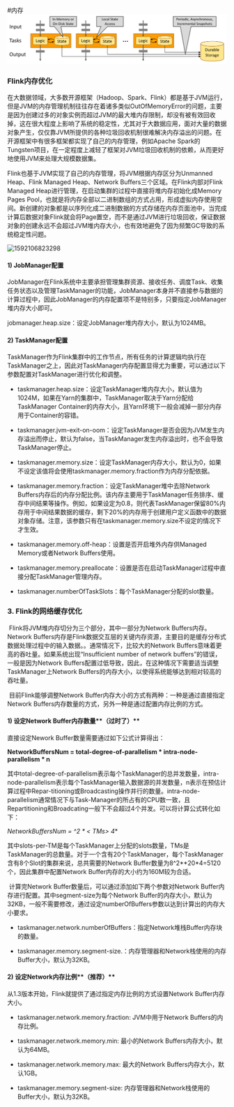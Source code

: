 #内存
![](.z_05_flink_06_内存优化_images/84017850.png)
### **Flink内存优化**

​	在大数据领域，大多数开源框架（Hadoop、Spark、Flink）都是基于JVM运行，但是JVM的内存管理机制往往存在着诸多类似OutOfMemoryError的问题，主要是因为创建过多的对象实例而超过JVM的最大堆内存限制，却没有被有效回收掉，这在很大程度上影响了系统的稳定性，尤其对于大数据应用，面对大量的数据对象产生，仅仅靠JVM所提供的各种垃圾回收机制很难解决内存溢出的问题。在开源框架中有很多框架都实现了自己的内存管理，例如Apache Spark的Tungsten项目，在一定程度上减轻了框架对JVM垃圾回收机制的依赖，从而更好地使用JVM来处理大规模数据集。

Flink也基于JVM实现了自己的内存管理，将JVM根据内存区分为Unmanned Heap、Flink Managed Heap、Network Buffers三个区域。在Flink内部对Flink Managed Heap进行管理，在启动集群的过程中直接将堆内存初始化成Memory Pages Pool，也就是将内存全部以二进制数组的方式占用，形成虚拟内存使用空间。新创建的对象都是以序列化成二进制数据的方式存储在内存页面池中，当完成计算后数据对象Flink就会将Page置空，而不是通过JVM进行垃圾回收，保证数据对象的创建永远不会超过JVM堆内存大小，也有效地避免了因为频繁GC导致的系统稳定性问题。

![1592106823298](C:\Users\root\AppData\Roaming\Typora\typora-user-images\1592106823298.png)



#### 1) **JobManager配置**

​	JobManager在Flink系统中主要承担管理集群资源、接收任务、调度Task、收集任务状态以及管理TaskManager的功能，JobManager本身并不直接参与数据的计算过程中，因此JobManager的内存配置项不是特别多，只要指定JobManager堆内存大小即可。

jobmanager.heap.size：设定JobManager堆内存大小，默认为1024MB。

#### 2) **TaskManager配置**

​	TaskManager作为Flink集群中的工作节点，所有任务的计算逻辑均执行在TaskManager之上，因此对TaskManager内存配置显得尤为重要，可以通过以下参数配置对TaskManager进行优化和调整。

- taskmanager.heap.size：设定TaskManager堆内存大小，默认值为1024M，如果在Yarn的集群中，TaskManager取决于Yarn分配给TaskManager Container的内存大小，且Yarn环境下一般会减掉一部分内存用于Container的容错。

- taskmanager.jvm-exit-on-oom：设定TaskManager是否会因为JVM发生内存溢出而停止，默认为false，当TaskManager发生内存溢出时，也不会导致TaskManager停止。

- taskmanager.memory.size：设定TaskManager内存大小，默认为0，如果不设定该值将会使用taskmanager.memory.fraction作为内存分配依据。

- taskmanager.memory.fraction：设定TaskManager堆中去除Network Buffers内存后的内存分配比例。该内存主要用于TaskManager任务排序、缓存中间结果等操作。例如，如果设定为0.8，则代表TaskManager保留80%内存用于中间结果数据的缓存，剩下20%的内存用于创建用户定义函数中的数据对象存储。注意，该参数只有在taskmanager.memory.size不设定的情况下才生效。

- taskmanager.memory.off-heap：设置是否开启堆外内存供Managed Memory或者Network Buffers使用。

- taskmanager.memory.preallocate：设置是否在启动TaskManager过程中直接分配TaskManager管理内存。

- taskmanager.numberOfTaskSlots：每个TaskManager分配的slot数量。

### 3. **Flink的网络缓存优化**

​	Flink将JVM堆内存切分为三个部分，其中一部分为Network Buffers内存。Network Buffers内存是Flink数据交互层的关键内存资源，主要目的是缓存分布式数据处理过程中的输入数据。。通常情况下，比较大的Network Buffers意味着更高的吞吐量。如果系统出现“Insufficient number of network buffers”的错误，一般是因为Network Buffers配置过低导致，因此，在这种情况下需要适当调整TaskManager上Network Buffers的内存大小，以使得系统能够达到相对较高的吞吐量。

​	目前Flink能够调整Network Buffer内存大小的方式有两种：一种是通过直接指定Network Buffers内存数量的方式，另外一种是通过配置内存比例的方式。

#### 1) **设定Network Buffer内存数量****（过时了）**

直接设定Nework Buffer数量需要通过如下公式计算得出：

**NetworkBuffersNum = total-degree-of-parallelism \* intra-node-parallelism * n**

其中total-degree-of-parallelism表示每个TaskManager的总并发数量，intra-node-parallelism表示每个TaskManager输入数据源的并发数量，n表示在预估计算过程中Repar-titioning或Broadcasting操作并行的数量。intra-node-parallelism通常情况下与Task-Manager的所占有的CPU数一致，且Repartitioning和Broadcating一般下不会超过4个并发。可以将计算公式转化如下：

**NetworkBuffersNum  = <slots-per-TM>^2 \* < TMs>* 4**

​	其中slots-per-TM是每个TaskManager上分配的slots数量，TMs是TaskManager的总数量。对于一个含有20个TaskManager，每个TaskManager含有8个Slot的集群来说，总共需要的Network Buffer数量为8^2**20*4=5120个，因此集群中配置Network Buffer内存的大小约为160M较为合适。

​	计算完Network Buffer数量后，可以通过添加如下两个参数对Network Buffer内存进行配置。其中segment-size为每个Network Buffer的内存大小，默认为32KB，一般不需要修改，通过设定numberOfBuffers参数以达到计算出的内存大小要求。

- taskmanager.network.numberOfBuffers：指定Network堆栈Buffer内存块的数量。

- taskmanager.memory.segment-size.：内存管理器和Network栈使用的内存Buffer大小，默认为32KB。

#### 2) **设定Network内存比例****（推荐）**

从1.3版本开始，Flink就提供了通过指定内存比例的方式设置Network Buffer内存大小。

 

- taskmanager.network.memory.fraction: JVM中用于Network Buffers的内存比例。

- taskmanager.network.memory.min: 最小的Network Buffers内存大小，默认为64MB。

- taskmanager.network.memory.max: 最大的Network Buffers内存大小，默认1GB。

- taskmanager.memory.segment-size: 内存管理器和Network栈使用的Buffer大小，默认为32KB。
[](https://developer.aliyun.com/article/57815)
[](https://www.modb.pro/db/124111)
